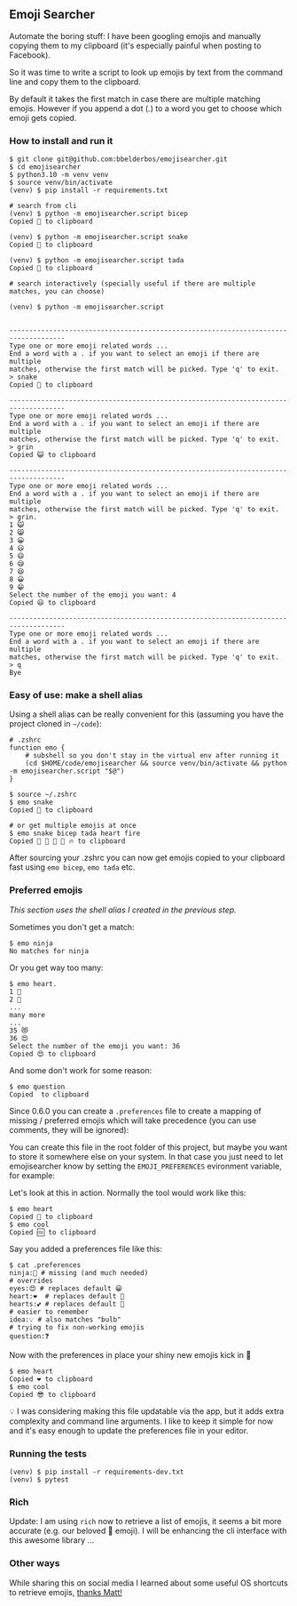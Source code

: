 ## Emoji Searcher

Automate the boring stuff: I have been googling emojis and manually copying them to my clipboard (it's especially painful when posting to Facebook).

So it was time to write a script to look up emojis by text from the command line and copy them to the clipboard.

By default it takes the first match in case there are multiple matching emojis. However if you append a dot (.) to a word you get to choose which emoji gets copied.

### How to install and run it

```
$ git clone git@github.com:bbelderbos/emojisearcher.git
$ cd emojisearcher
$ python3.10 -m venv venv
$ source venv/bin/activate
(venv) $ pip install -r requirements.txt

# search from cli
(venv) $ python -m emojisearcher.script bicep
Copied 💪 to clipboard

(venv) $ python -m emojisearcher.script snake
Copied 🐍 to clipboard

(venv) $ python -m emojisearcher.script tada
Copied 🎉 to clipboard

# search interactively (specially useful if there are multiple matches, you can choose)

(venv) $ python -m emojisearcher.script


------------------------------------------------------------------------------------
Type one or more emoji related words ...
End a word with a . if you want to select an emoji if there are multiple
matches, otherwise the first match will be picked. Type 'q' to exit.
> snake
Copied 🐍 to clipboard

------------------------------------------------------------------------------------
Type one or more emoji related words ...
End a word with a . if you want to select an emoji if there are multiple
matches, otherwise the first match will be picked. Type 'q' to exit.
> grin
Copied 😺 to clipboard

------------------------------------------------------------------------------------
Type one or more emoji related words ...
End a word with a . if you want to select an emoji if there are multiple
matches, otherwise the first match will be picked. Type 'q' to exit.
> grin.
1 😺
2 😸
3 😀
4 😃
5 😄
6 😅
7 😆
8 😀
9 😁
Select the number of the emoji you want: 4
Copied 😃 to clipboard

------------------------------------------------------------------------------------
Type one or more emoji related words ...
End a word with a . if you want to select an emoji if there are multiple
matches, otherwise the first match will be picked. Type 'q' to exit.
> q
Bye
```

### Easy of use: make a shell alias

Using a shell alias can be really convenient for this (assuming you have the project cloned in `~/code`):

```
# .zshrc
function emo {
    # subshell so you don't stay in the virtual env after running it
    (cd $HOME/code/emojisearcher && source venv/bin/activate && python -m emojisearcher.script "$@")
}

$ source ~/.zshrc
$ emo snake
Copied 🐍 to clipboard

# or get multiple emojis at once
$ emo snake bicep tada heart fire
Copied 🐍 💪 🎉 💓 🔥 to clipboard
```

After sourcing your .zshrc you can now get emojis copied to your clipboard fast using `emo bicep`, `emo tada` etc.

### Preferred emojis

_This section uses the shell alias I created in the previous step._

Sometimes you don't get a match:

```
$ emo ninja
No matches for ninja
```

Or you get way too many:

```
$ emo heart.
1 💓
2 🖤
...
many more
...
35 😻
36 😍
Select the number of the emoji you want: 36
Copied 😍 to clipboard
```

And some don't work for some reason:

```
$ emo question
Copied  to clipboard
```

Since 0.6.0 you can create a `.preferences` file to create a mapping of missing / preferred emojis which will take precedence (you can use comments, they will be ignored):

You can create this file in the root folder of this project, but maybe you want to store it somewhere else on your system. In that case you just need to let emojisearcher know by setting the `EMOJI_PREFERENCES` evironment variable, for example:

Let's look at this in action. Normally the tool would work like this:

```
$ emo heart
Copied 💓 to clipboard
$ emo cool
Copied 🆒 to clipboard
```

Say you added a preferences file like this:

```
$ cat .preferences
ninja:🥷 # missing (and much needed)
# overrides
eyes:😍 # replaces default 😁
heart:❤️  # replaces default 💓
hearts:💕 # replaces default 💞
# easier to remember
idea:💡 # also matches "bulb"
# trying to fix non-working emojis
question:❓
```

Now with the preferences in place your shiny new emojis kick in 🎉

```
$ emo heart
Copied ❤️ to clipboard
$ emo cool
Copied 😎 to clipboard
```

💡 I was considering making this file updatable via the app, but it adds extra complexity and command line arguments. I like to keep it simple for now and it's easy enough to update the preferences file in your editor.

### Running the tests

```
(venv) $ pip install -r requirements-dev.txt
(venv) $ pytest
```


### Rich

Update: I am using `rich` now to retrieve a list of emojis, it seems a bit more accurate (e.g. our beloved 🎉 emoji). I will be enhancing the cli interface with this awesome library ...

### Other ways

While sharing this on social media I learned about some useful OS shortcuts to retrieve emojis, [thanks Matt!](https://twitter.com/bbelderbos/status/1374414940988043264)
